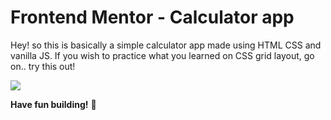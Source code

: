 # Frontend Mentor - Calculator app

Hey!
so this is basically a simple calculator app made using HTML CSS and vanilla JS.
If you wish to practice what you learned on CSS grid layout, go on.. try this out!

![](./design/design.jpg)

**Have fun building!** 🚀

